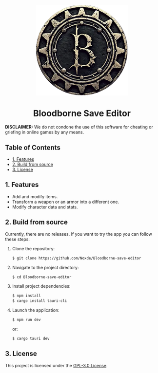 <div align=center> 
  <img alt="creator-program-logo" src="./assets/icon.png" width="300px">

</div>
<h1 align="center">Bloodborne Save Editor</h1>

<b>DISCLAIMER:</b> We do not condone the use of this software for cheating or griefing in online games by any means.

## Table of Contents

- [1. Features](#1-features)
- [2. Build from source](#2-build-from-source)
- [3. License](#3-license)

## 1. Features
- Add and modify items.
- Transform a weapon or an armor into a different one.
- Modify character data and stats.

## 2. Build from source
Currently, there are no releases. If you want to try the app you can follow these steps:

1. Clone the repository:

   ```bash
   $ git clone https://github.com/Noxde/Bloodborne-save-editor
   ```

2. Navigate to the project directory:

   ```bash
   $ cd Bloodborne-save-editor
   ```

3. Install project dependencies:

   ```bash
   $ npm install
   $ cargo install tauri-cli
   ```

4. Launch the application:

   ```bash
   $ npm run dev
   ```
   or:
   ```bash
   $ cargo tauri dev
   ```

## 3. License

This project is licensed under the [GPL-3.0 License](./LICENSE).
